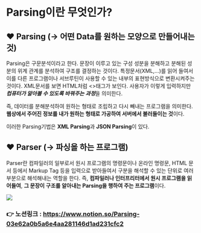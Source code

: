 # Parsing이란 무엇인가?

## ❤️ Parsing (→ 어떤 Data를 원하는 모양으로 만들어내는 것)

Parsing은 구문분석이라고 한다. 문장이 이루고 있는 구성 성분을 분해하고 분해된 성분의 위계 관계를 분석하여 구조를 결정하는 것이다. 특정문서(XML,...)를 읽어 들여서 이를 다른 프로그램이나 서브루틴이 사용할 수 있는 내부의 표현방식으로 변환시켜주는 것이다. XML문서를 보면 HTML처럼 <>태그가 보인다. 사용자가 이렇게 입력하지만 ***컴퓨터가 알아볼 수 있도록 바꿔주는 과정***을 의미한다.

즉, 데이터를 분해분석하여 원하는 형태로 조립하고 다시 빼내는 프로그램을 의미한다. **웹상에서 주어진 정보를 내가 원하는 형태로 가공하여 서버에서 불러들이는 것**이다.

이러한 Parsing기법은 **XML Parsing**과 **JSON Parsing**이 있다.

## ❤️ Parser (→ 파싱을 하는 프로그램)

Parser란 컴파일러의 일부로서 원시 프로그램의 명령문이나 온라인 명령문, HTML 문서 등에서 Markup Tag 등을 입력으로 받아들여서 구분을 해석할 수 있는 단위로 여러 부분으로 해석해내는 역할을 한다. 즉, **컴파일러나 인터프리터에서 원시 프로그램을 읽어들여**, **그 문장이 구조를 알아내는 Parsing을 행하여 주는 프로그램**이다.

<img src="https://s3.us-west-2.amazonaws.com/secure.notion-static.com/03c2f4cb-6ef6-4fe4-8e0f-905065750420/Untitled.png?X-Amz-Algorithm=AWS4-HMAC-SHA256&X-Amz-Content-Sha256=UNSIGNED-PAYLOAD&X-Amz-Credential=AKIAT73L2G45EIPT3X45%2F20220203%2Fus-west-2%2Fs3%2Faws4_request&X-Amz-Date=20220203T095133Z&X-Amz-Expires=86400&X-Amz-Signature=5416fe1493fdf2027704e07c9cf5d9f505eb6471508947710c4e80fcbe9c2f44&X-Amz-SignedHeaders=host&response-content-disposition=filename%20%3D%22Untitled.png%22&x-id=GetObject">

### 👉 노션링크 : https://www.notion.so/Parsing-03e62a0b5a6e4aa281146d1ad231cfc2

